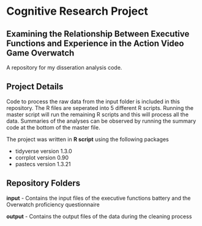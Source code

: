 # Cognitive Research Project

## Examining the Relationship Between Executive Functions and Experience in the Action Video Game Overwatch

A repository for my disseration analysis code.

## Project Details

Code to process the raw data from the input folder is included in this repository. The R files are seperated into 5 different R scripts. Running the master script will run the remaining R scripts and this will process all the data. Summaries of the analyses can be observed by running the summary code at the bottom of the master file.

The project was written in **R script** using the following packages
- tidyverse version 1.3.0
- corrplot version 0.90
- pastecs version 1.3.21

## Repository Folders

**input** - Contains the input files of the executive functions battery and the Overwatch proficiency questionnaire

**output** - Contains the output files of the data during the cleaning process
